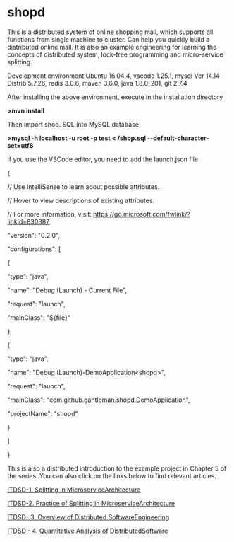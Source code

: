 # shopd

This is a distributed system of online shopping mall, which supports all
functions from single machine to cluster. Can help you quickly build a
distributed online mall. It is also an example engineering for learning
the concepts of distributed system, lock-free programming and
micro-service splitting.

Development environment:Ubuntu 16.04.4, vscode 1.25.1, mysql Ver 14.14
Distrib 5.7.26, redis 3.0.6, maven 3.6.0, java 1.8.0\_201, git 2.7.4

After installing the above environment, execute in the installation
directory

**\>mvn install**

Then import shop. SQL into MySQL database

**\>mysql -h localhost -u root -p test \< /shop.sql
\--default-character-set=utf8**

If you use the VSCode editor, you need to add the launch.json file

{

// Use IntelliSense to learn about possible attributes.

// Hover to view descriptions of existing attributes.

// For more information, visit:
https://go.microsoft.com/fwlink/?linkid=830387

\"version\": \"0.2.0\",

\"configurations\": \[

{

\"type\": \"java\",

\"name\": \"Debug (Launch) - Current File\",

\"request\": \"launch\",

\"mainClass\": \"\${file}\"

},

{

\"type\": \"java\",

\"name\": \"Debug (Launch)-DemoApplication\<shopd\>\",

\"request\": \"launch\",

\"mainClass\": \"com.github.gantleman.shopd.DemoApplication\",

\"projectName\": \"shopd\"

}

\]

}


This is also a distributed introduction to the example project in Chapter 5 of the series. You can also click on the links below to find
relevant articles.

[ITDSD-1. Splitting in MicroserviceArchitecture](https://www.codeproject.com/Articles/3507113/Introduction-to-Distributed-System-Design-1-Splitt)

[ITDSD-2. Practice of Splitting in MicroserviceArchitecture](https://www.codeproject.com/Articles/4051345/Introduction-to-Distributed-System-Design-2-Practi)

[ITDSD- 3. Overview of Distributed SoftwareEngineering](https://www.codeproject.com/Articles/4406321/ITDSD-3-Overview-of-Distributed-Software-Engineeri)

[ITDSD - 4. Quantitative Analysis of DistributedSoftware](https://www.codeproject.com/Articles/5114968/ITDSD-4-Quantitative-Analysis-of-Distributed-Softw)

